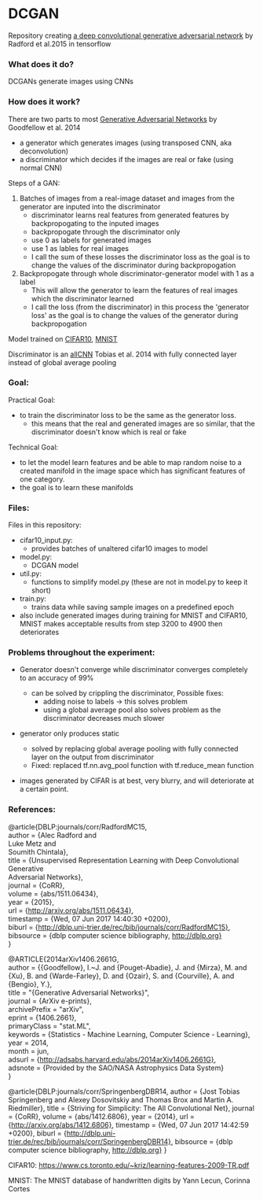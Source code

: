 # DCGAN
Repository creating [a deep convolutional generative adversarial network](https://arxiv.org/pdf/1511.06434.pdf) by Radford et al.2015 in tensorflow

### What does it do?
DCGANs generate images using CNNs

### How does it work?
There are two parts to most [Generative Adversarial Networks](https://arxiv.org/pdf/1406.2661.pdf) by Goodfellow et al. 2014
- a generator which generates images (using transposed CNN, aka deconvolution)
- a discriminator which decides if the images are real or fake (using normal CNN)   

Steps of a GAN:
1. Batches of images from a real-image dataset and images from the generator are inputed into the discriminator
	- discriminator learns real features from generated features by backpropogating to the inputed images
	- backpropogate through the discriminator only
	- use 0 as labels for generated images
	- use 1 as lables for real images
	- I call the sum of these losses the discriminator loss as the goal is to change the values of the discriminator during backpropogation
2. Backpropogate through whole discriminator-generator model with 1 as a label
	- This will allow the generator to learn the features of real images which the discriminator learned
	- I call the loss (from the discriminator) in this process the 'generator loss' as the goal is to change the values of the generator during backpropogation

Model trained on [CIFAR10](https://www.cs.toronto.edu/~kriz/cifar.html), [MNIST](http://yann.lecun.com/exdb/mnist/)

Discriminator is an [allCNN](https://arxiv.org/pdf/1412.6806.pdf) Tobias et al. 2014 with fully connected layer instead of global average pooling

### Goal:
Practical Goal:
- to train the discriminator loss to be the same as the generator loss.
	- this means that the real and generated images are so similar, that the discriminator doesn't know which is real or fake   
	
Technical Goal:
- to let the model learn features and be able to map random noise to a created manifold in the image space which has significant features of one category.
- the goal is to learn these manifolds

### Files:
Files in this repository:
- cifar10_input.py:
	- provides batches of unaltered cifar10 images to model
- model.py:
	- DCGAN model
- util.py:
	- functions to simplify model.py (these are not in model.py to keep it short)
- train.py:
	- trains data while saving sample images on a predefined epoch
- also include generated images during training for MNIST and CIFAR10, MNIST makes acceptable results from step 3200 to 4900 then deteriorates
### Problems throughout the experiment:
- Generator doesn't converge while discriminator converges completely to an accuracy of 99%
	- can be solved by crippling the discriminator, Possible fixes:
		- adding noise to labels -> this solves problem
		- using a global average pool also solves problem as the discriminator decreases much slower
- generator only produces static
	- solved by replacing global average pooling with fully connected layer on the output from discriminator
	- Fixed: replaced tf.nn.avg_pool function with tf.reduce_mean function
	
- images generated by CIFAR is at best, very blurry, and will deteriorate at a certain point. 

### References:
@article{DBLP:journals/corr/RadfordMC15,   
  author    = {Alec Radford and   
               Luke Metz and   
               Soumith Chintala},   
  title     = {Unsupervised Representation Learning with Deep Convolutional Generative   
               Adversarial Networks},  
  journal   = {CoRR},   
  volume    = {abs/1511.06434},  
  year      = {2015},   
  url       = {http://arxiv.org/abs/1511.06434},   
  timestamp = {Wed, 07 Jun 2017 14:40:30 +0200},   
  biburl    = {http://dblp.uni-trier.de/rec/bib/journals/corr/RadfordMC15},   
  bibsource = {dblp computer science bibliography, http://dblp.org}   
}   


@ARTICLE{2014arXiv1406.2661G,   
   author = {{Goodfellow}, I.~J. and {Pouget-Abadie}, J. and {Mirza}, M. and    
	{Xu}, B. and {Warde-Farley}, D. and {Ozair}, S. and {Courville}, A. and    
	{Bengio}, Y.},   
    title = "{Generative Adversarial Networks}",   
  journal = {ArXiv e-prints},   
archivePrefix = "arXiv",    
   eprint = {1406.2661},   
 primaryClass = "stat.ML",   
 keywords = {Statistics - Machine Learning, Computer Science - Learning},   
     year = 2014,   
    month = jun,   
   adsurl = {http://adsabs.harvard.edu/abs/2014arXiv1406.2661G},   
  adsnote = {Provided by the SAO/NASA Astrophysics Data System}   
}   

@article{DBLP:journals/corr/SpringenbergDBR14,
  author    = {Jost Tobias Springenberg and
               Alexey Dosovitskiy and
               Thomas Brox and
               Martin A. Riedmiller},
  title     = {Striving for Simplicity: The All Convolutional Net},
  journal   = {CoRR},
  volume    = {abs/1412.6806},
  year      = {2014},
  url       = {http://arxiv.org/abs/1412.6806},
  timestamp = {Wed, 07 Jun 2017 14:42:59 +0200},
  biburl    = {http://dblp.uni-trier.de/rec/bib/journals/corr/SpringenbergDBR14},
  bibsource = {dblp computer science bibliography, http://dblp.org}
}

CIFAR10: https://www.cs.toronto.edu/~kriz/learning-features-2009-TR.pdf

MNIST: The MNIST database of handwritten digits by Yann Lecun, Corinna Cortes
